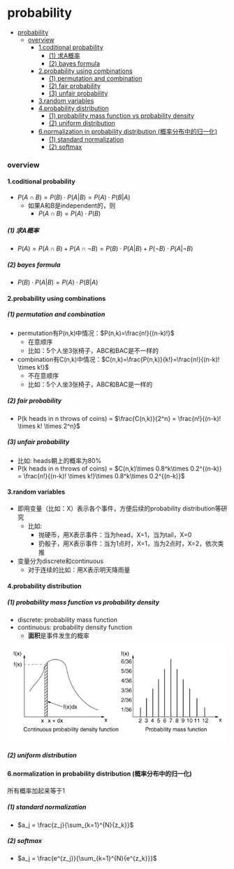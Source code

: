 # probability


<!-- @import "[TOC]" {cmd="toc" depthFrom=1 depthTo=6 orderedList=false} -->

<!-- code_chunk_output -->

- [probability](#probability)
    - [overview](#overview)
      - [1.coditional probability](#1coditional-probability)
        - [(1) 求A概率](#1-求a概率)
        - [(2) bayes formula](#2-bayes-formula)
      - [2.probability using combinations](#2probability-using-combinations)
        - [(1) permutation and combination](#1-permutation-and-combination)
        - [(2) fair probability](#2-fair-probability)
        - [(3) unfair probability](#3-unfair-probability)
      - [3.random variables](#3random-variables)
      - [4.probability distribution](#4probability-distribution)
        - [(1) probability mass function vs probability density](#1-probability-mass-function-vs-probability-density)
        - [(2) uniform distribution](#2-uniform-distribution)
      - [6.normalization in probability distribution (概率分布中的归一化)](#6normalization-in-probability-distribution-概率分布中的归一化)
        - [(1) standard normalization](#1-standard-normalization)
        - [(2) softmax](#2-softmax)

<!-- /code_chunk_output -->

### overview

#### 1.coditional probability

* $P(A \cap B)=P(B) \cdot P(A|B) = P(A) \cdot P(B|A)$
    * 如果A和B是independent的，则
        * $P(A \cap B) = P(A)\cdot P(B)$

##### (1) 求A概率
* $P(A) = P(A \cap B) + P(A \cap \neg B)=P(B) \cdot P(A|B) + P(\neg B) \cdot P(A|\neg B)$

##### (2) bayes formula
* $P(B) \cdot P(A|B) = P(A) \cdot P(B|A)$

#### 2.probability using combinations

##### (1) permutation and combination

* permutation有P(n,k)中情况：$P(n,k)=\frac{n!}{(n-k)!}$ 
    * 在意顺序
    * 比如：5个人坐3张椅子，ABC和BAC是不一样的
* combination有C(n,k)中情况：$C(n,k)=\frac{P(n,k)}{k!}=\frac{n!}{(n-k)! \times k!}$ 
    * 不在意顺序
    * 比如：5个人坐3张椅子，ABC和BAC是一样的

##### (2) fair probability

* P(k heads in n throws of coins) = $\frac{C(n,k)}{2^n} = \frac{n!}{(n-k)! \times k! \times 2^n}$

##### (3) unfair probability

* 比如: heads朝上的概率为80%
* P(k heads in n throws of coins) = $C(n,k)\times 0.8^k\times 0.2^{(n-k)} = \frac{n!}{(n-k)! \times k!}\times 0.8^k\times 0.2^{(n-k)}$

#### 3.random variables

* 即用变量（比如：X）表示各个事件，方便后续的probability distribution等研究
    * 比如: 
        * 抛硬币，用X表示事件：当为head，X=1，当为tail，X=0
        * 扔骰子，用X表示事件：当为1点时，X=1，当为2点时，X=2，依次类推
* 变量分为discrete和continuous
    * 对于连续的比如：用X表示明天降雨量

#### 4.probability distribution

##### (1) probability mass function vs probability density
* discrete: probability mass function
* continuous: probability density function
    * **面积**是事件发生的概率

![](./imgs/ov_01.png)

##### (2) uniform distribution

#### 6.normalization in probability distribution (概率分布中的归一化)

所有概率加起来等于1

##### (1) standard normalization
* $a_j = \frac{z_j}{\sum_{k=1}^{N}{z_k}}$

##### (2) softmax

* $a_j = \frac{e^{z_j}}{\sum_{k=1}^{N}{e^{z_k}}}$